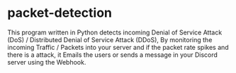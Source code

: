 # packet-detection
This program written in Python detects incoming Denial of Service Attack (DoS) / Distributed Denial of Service Attack (DDoS), By monitoring the incoming Traffic / Packets into your server and if the packet rate spikes and there is a attack, it Emails the users or sends a message in your Discord server using the Webhook.
